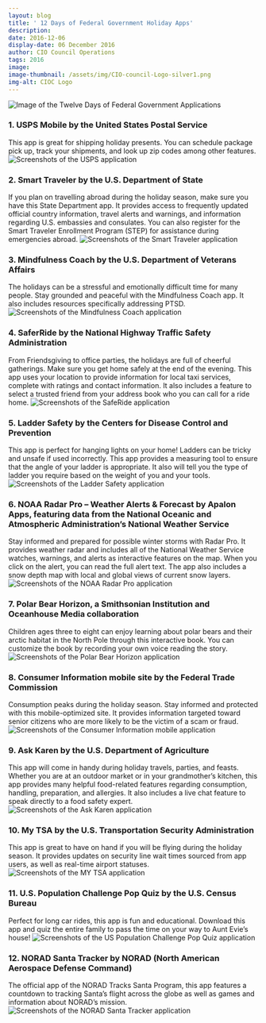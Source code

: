 ```yaml
---
layout: blog
title: ' 12 Days of Federal Government Holiday Apps'
description:
date: 2016-12-06
display-date: 06 December 2016
author: CIO Council Operations
tags: 2016
image:
image-thumbnail: /assets/img/CIO-council-Logo-silver1.png
img-alt: CIOC Logo
---
```

![Image of the Twelve Days of Federal Government Applications]({{site.baseurl}}/assets/img/blog/2016-12-06/holiday.apps.png)


### 1. USPS Mobile by the United States Postal Service
This app is great for shipping holiday presents. You can schedule package pick up, track your shipments, and look up zip codes among other features.
![Screenshots of the USPS application]({{site.baseurl}}/assets/img/blog/2016-12-06/app1.png)

### 2. Smart Traveler by the U.S. Department of State
If you plan on travelling abroad during the holiday season, make sure you have this State Department app. It provides access to frequently updated official country information, travel alerts and warnings, and information regarding U.S. embassies and consulates. You can also register for the Smart Traveler Enrollment Program (STEP) for assistance during emergencies abroad.
![Screenshots of the Smart Traveler application]({{site.baseurl}}/assets/img/blog/2016-12-06/app2.png)

### 3. Mindfulness Coach by the U.S. Department of Veterans Affairs
The holidays can be a stressful and emotionally difficult time for many people. Stay grounded and peaceful with the Mindfulness Coach app. It also includes resources specifically addressing PTSD.
![Screenshots of the Mindfulness Coach application]({{site.baseurl}}/assets/img/blog/2016-12-06/app3.png)

### 4. SaferRide by the National Highway Traffic Safety Administration
From Friendsgiving to office parties, the holidays are full of cheerful gatherings. Make sure you get home safely at the end of the evening. This app uses your location to provide information for local taxi services, complete with ratings and contact information. It also includes a feature to select a trusted friend from your address book who you can call for a ride home.
![Screenshots of the SafeRide application]({{site.baseurl}}/assets/img/blog/2016-12-06/app4.png)

### 5. Ladder Safety by the Centers for Disease Control and Prevention
This app is perfect for hanging lights on your home! Ladders can be tricky and unsafe if used incorrectly. This app provides a measuring tool to ensure that the angle of your ladder is appropriate. It also will tell you the type of ladder you require based on the weight of you and your tools.
![Screenshots of the Ladder Safety application]({{site.baseurl}}/assets/img/blog/2016-12-06/app5.png)

### 6. NOAA Radar Pro – Weather Alerts & Forecast by Apalon Apps, featuring data from the National Oceanic and Atmospheric Administration’s National Weather Service
Stay informed and prepared for possible winter storms with Radar Pro. It provides weather radar and includes all of the National Weather Service watches, warnings, and alerts as interactive features on the map. When you click on the alert, you can read the full alert text. The app also includes a snow depth map with local and global views of current snow layers.
![Screenshots of the NOAA Radar Pro application]({{site.baseurl}}/assets/img/blog/2016-12-06/app6.png)


### 7. Polar Bear Horizon, a Smithsonian Institution and Oceanhouse Media collaboration
Children ages three to eight can enjoy learning about polar bears and their arctic habitat in the North Pole through this interactive book. You can customize the book by recording your own voice reading the story.
![Screenshots of the Polar Bear Horizon application]({{site.baseurl}}/assets/img/blog/2016-12-06/app7.png)


### 8. Consumer Information mobile site by the Federal Trade Commission
Consumption peaks during the holiday season. Stay informed and protected with this mobile-optimized site. It provides information targeted toward senior citizens who are more likely to be the victim of a scam or fraud.
![Screenshots of the Consumer Information mobile application]({{site.baseurl}}/assets/img/blog/2016-12-06/app8.png)


### 9. Ask Karen by the U.S. Department of Agriculture
This app will come in handy during holiday travels, parties, and feasts. Whether you are at an outdoor market or in your grandmother’s kitchen, this app provides many helpful food-related features regarding consumption, handling, preparation, and allergies. It also includes a live chat feature to speak directly to a food safety expert.
![Screenshots of the Ask Karen  application]({{site.baseurl}}/assets/img/blog/2016-12-06/app9.png)


### 10. My TSA by the U.S. Transportation Security Administration
This app is great to have on hand if you will be flying during the holiday season. It provides updates on security line wait times sourced from app users, as well as real-time airport statuses.
![Screenshots of the MY TSA application]({{site.baseurl}}/assets/img/blog/2016-12-06/app10.png)


### 11. U.S. Population Challenge Pop Quiz by the U.S. Census Bureau
Perfect for long car rides, this app is fun and educational. Download this app and quiz the entire family to pass the time on your way to Aunt Evie’s house!
![Screenshots of the US Population Challenge Pop Quiz application]({{site.baseurl}}/assets/img/blog/2016-12-06/app11.png)


### 12. NORAD Santa Tracker by NORAD (North American Aerospace Defense Command)
The official app of the NORAD Tracks Santa Program, this app features a countdown to tracking Santa’s flight across the globe as well as games and information about NORAD’s mission.
![Screenshots of the NORAD Santa Tracker application]({{site.baseurl}}/assets/img/blog/2016-12-06/app12.png)
